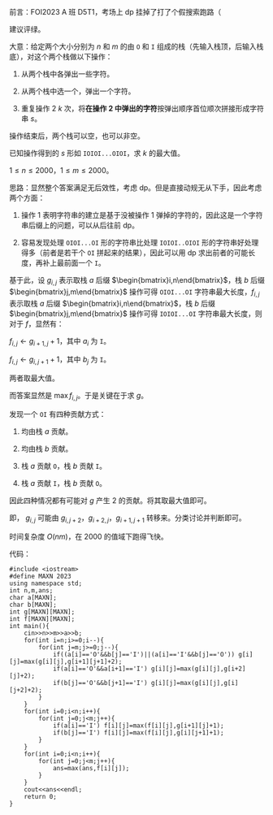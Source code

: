 前言：FOI2023 A 班 D5T1，考场上 dp 挂掉了打了个假搜索跑路（

建议评绿。

大意：给定两个大小分别为 $n$ 和 $m$ 的由 `O` 和 `I` 组成的栈（先输入栈顶，后输入栈底），对这个两个栈做以下操作：

1. 从两个栈中各弹出一些字符。

1. 从两个栈中选一个，弹出一个字符。

1. 重复操作 $\text{2}$ $k$ 次，将**在操作 $\text{2}$ 中弹出的字符**按弹出顺序首位顺次拼接形成字符串 $s$。

操作结束后，两个栈可以空，也可以非空。

已知操作得到的 $s$ 形如 `IOIOI...OIOI`，求 $k$ 的最大值。

$1 \leq n \leq 2000$，$1 \leq m \leq 2000$。

思路：显然整个答案满足无后效性，考虑 dp。但是直接动规无从下手，因此考虑两个方面：

1. 操作 $\text{1}$ 表明字符串的建立是基于没被操作 $\text{1}$ 弹掉的字符的，因此这是一个字符串后缀上的问题，可以从后往前 dp。

1. 容易发现处理 `OIOI...OI` 形的字符串比处理 `IOIOI..OIOI` 形的字符串好处理得多（前者是若干个 `OI` 拼起来的结果），因此可以用 dp 求出前者的可能长度，再补上最前面一个 `I`。

基于此，设 $g_{i,j}$ 表示取栈 $a$ 后缀 $\begin{bmatrix}i,n\end{bmatrix}$，栈 $b$ 后缀 $\begin{bmatrix}j,m\end{bmatrix}$ 操作可得 `OIOI...OI` 字符串最大长度，$f_{i,j}$ 表示取栈 $a$ 后缀 $\begin{bmatrix}i,n\end{bmatrix}$，栈 $b$ 后缀 $\begin{bmatrix}j,m\end{bmatrix}$ 操作可得 `IOIOI...OI` 字符串最大长度，则对于 $f$，显然有：

$f_{i,j} \gets g_{i+1,j} + 1$，其中 $a_i$ 为 `I`。

$f_{i,j} \gets g_{i,j+1} + 1$，其中 $b_j$ 为 `I`。

两者取最大值。

而答案显然是 $\max{f_{i,j}}$。于是关键在于求 $g$。

发现一个 `OI` 有四种贡献方式：

1. 均由栈 $a$ 贡献。

1. 均由栈 $b$ 贡献。

1. 栈 $a$ 贡献 `O`，栈 $b$ 贡献 `I`。

1. 栈 $a$ 贡献 `I`，栈 $b$ 贡献 `O`。

因此四种情况都有可能对 $g$ 产生 $2$ 的贡献。将其取最大值即可。

即， $g_{i,j}$ 可能由 $g_{i,j+2}$，$g_{i+2,j}$，$g_{i+1,j+1}$ 转移来。分类讨论并判断即可。

时间复杂度 $O(nm)$，在 $2000$ 的值域下跑得飞快。

代码：

```
#include <iostream>
#define MAXN 2023
using namespace std;
int n,m,ans;
char a[MAXN];
char b[MAXN];
int g[MAXN][MAXN];
int f[MAXN][MAXN];
int main(){
	cin>>n>>m>>a>>b;
	for(int i=n;i>=0;i--){
		for(int j=m;j>=0;j--){
			if((a[i]=='O'&&b[j]=='I')||(a[i]=='I'&&b[j]=='O')) g[i][j]=max(g[i][j],g[i+1][j+1]+2);
			if(a[i]=='O'&&a[i+1]=='I') g[i][j]=max(g[i][j],g[i+2][j]+2);
			if(b[j]=='O'&&b[j+1]=='I') g[i][j]=max(g[i][j],g[i][j+2]+2);
		}
	}
	for(int i=0;i<n;i++){
		for(int j=0;j<m;j++){
			if(a[i]=='I') f[i][j]=max(f[i][j],g[i+1][j]+1);
			if(b[j]=='I') f[i][j]=max(f[i][j],g[i][j+1]+1);
		}
	}
	for(int i=0;i<n;i++){
		for(int j=0;j<m;j++){
			ans=max(ans,f[i][j]);
		}
	}
	cout<<ans<<endl;
	return 0;
}
```